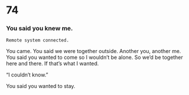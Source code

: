 # 74

### You said you knew me.

`Remote system connected.`

You came. You said we were together outside. Another you, another me. You said you wanted to come so I wouldn’t be alone. So we’d be together here and there. If that’s what I wanted.

“I couldn’t know.”

You said you wanted to stay. 